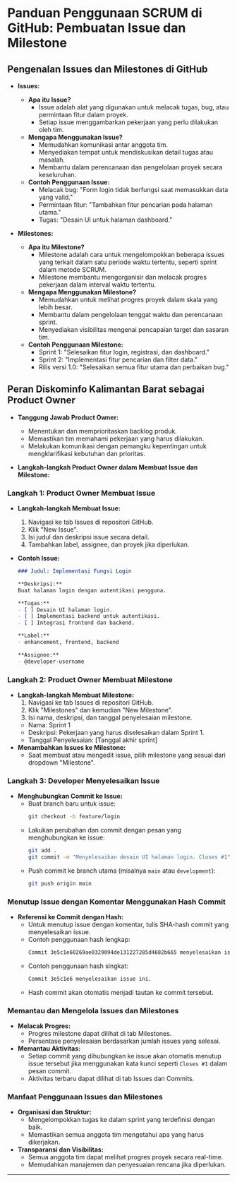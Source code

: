 # Panduan Penggunaan SCRUM di GitHub: Pembuatan Issue dan Milestone

## Pengenalan Issues dan Milestones di GitHub
- **Issues:**
  - **Apa itu Issue?**
    - Issue adalah alat yang digunakan untuk melacak tugas, bug, atau permintaan fitur dalam proyek.
    - Setiap issue menggambarkan pekerjaan yang perlu dilakukan oleh tim.
  - **Mengapa Menggunakan Issue?**
    - Memudahkan komunikasi antar anggota tim.
    - Menyediakan tempat untuk mendiskusikan detail tugas atau masalah.
    - Membantu dalam perencanaan dan pengelolaan proyek secara keseluruhan.
  - **Contoh Penggunaan Issue:**
    - Melacak bug: "Form login tidak berfungsi saat memasukkan data yang valid."
    - Permintaan fitur: "Tambahkan fitur pencarian pada halaman utama."
    - Tugas: "Desain UI untuk halaman dashboard."

- **Milestones:**
  - **Apa itu Milestone?**
    - Milestone adalah cara untuk mengelompokkan beberapa issues yang terkait dalam satu periode waktu tertentu, seperti sprint dalam metode SCRUM.
    - Milestone membantu mengorganisir dan melacak progres pekerjaan dalam interval waktu tertentu.
  - **Mengapa Menggunakan Milestone?**
    - Memudahkan untuk melihat progres proyek dalam skala yang lebih besar.
    - Membantu dalam pengelolaan tenggat waktu dan perencanaan sprint.
    - Menyediakan visibilitas mengenai pencapaian target dan sasaran tim.
  - **Contoh Penggunaan Milestone:**
    - Sprint 1: "Selesaikan fitur login, registrasi, dan dashboard."
    - Sprint 2: "Implementasi fitur pencarian dan filter data."
    - Rilis versi 1.0: "Selesaikan semua fitur utama dan perbaikan bug."

## Peran Diskominfo Kalimantan Barat sebagai Product Owner
- **Tanggung Jawab Product Owner:**
  - Menentukan dan memprioritaskan backlog produk.
  - Memastikan tim memahami pekerjaan yang harus dilakukan.
  - Melakukan komunikasi dengan pemangku kepentingan untuk mengklarifikasi kebutuhan dan prioritas.

- **Langkah-langkah Product Owner dalam Membuat Issue dan Milestone:**

### **Langkah 1: Product Owner Membuat Issue**
- **Langkah-langkah Membuat Issue:**
  1. Navigasi ke tab Issues di repositori GitHub.
  2. Klik "New Issue".
  3. Isi judul dan deskripsi issue secara detail.
  4. Tambahkan label, assignee, dan proyek jika diperlukan.

- **Contoh Issue:**
  ```markdown
  ### Judul: Implementasi Fungsi Login

  **Deskripsi:**
  Buat halaman login dengan autentikasi pengguna.

  **Tugas:**
  - [ ] Desain UI halaman login.
  - [ ] Implementasi backend untuk autentikasi.
  - [ ] Integrasi frontend dan backend.

  **Label:**
  - enhancement, frontend, backend

  **Assignee:**
  - @developer-username
  ```

### **Langkah 2: Product Owner Membuat Milestone**
- **Langkah-langkah Membuat Milestone:**
  1. Navigasi ke tab Issues di repositori GitHub.
  2. Klik "Milestones" dan kemudian "New Milestone".
  3. Isi nama, deskripsi, dan tanggal penyelesaian milestone.
  - Nama: Sprint 1
  - Deskripsi: Pekerjaan yang harus diselesaikan dalam Sprint 1.
  - Tanggal Penyelesaian: [Tanggal akhir sprint]
- **Menambahkan Issues ke Milestone:**
  - Saat membuat atau mengedit issue, pilih milestone yang sesuai dari dropdown "Milestone".

### **Langkah 3: Developer Menyelesaikan Issue**
- **Menghubungkan Commit ke Issue:**
  - Buat branch baru untuk issue:
    ```bash
    git checkout -b feature/login
    ```
  - Lakukan perubahan dan commit dengan pesan yang menghubungkan ke issue:
    ```bash
    git add .
    git commit -m "Menyelesaikan desain UI halaman login. Closes #1"
    ```
  - Push commit ke branch utama (misalnya `main` atau `development`):
    ```bash
    git push origin main
    ```

### **Menutup Issue dengan Komentar Menggunakan Hash Commit**
- **Referensi ke Commit dengan Hash:**
  - Untuk menutup issue dengan komentar, tulis SHA-hash commit yang menyelesaikan issue.
  - Contoh penggunaan hash lengkap:
    ```markdown
    Commit 3e5c1e60269ae0329094de131227285d4682b665 menyelesaikan issue ini.
    ```
  - Contoh penggunaan hash singkat:
    ```markdown
    Commit 3e5c1e6 menyelesaikan issue ini.
    ```
  - Hash commit akan otomatis menjadi tautan ke commit tersebut.

### **Memantau dan Mengelola Issues dan Milestones**
- **Melacak Progres:**
  - Progres milestone dapat dilihat di tab Milestones.
  - Persentase penyelesaian berdasarkan jumlah issues yang selesai.
- **Memantau Aktivitas:**
  - Setiap commit yang dihubungkan ke issue akan otomatis menutup issue tersebut jika menggunakan kata kunci seperti `Closes #1` dalam pesan commit.
  - Aktivitas terbaru dapat dilihat di tab Issues dan Commits.

### **Manfaat Penggunaan Issues dan Milestones**
- **Organisasi dan Struktur:**
  - Mengelompokkan tugas ke dalam sprint yang terdefinisi dengan baik.
  - Memastikan semua anggota tim mengetahui apa yang harus dikerjakan.
- **Transparansi dan Visibilitas:**
  - Semua anggota tim dapat melihat progres proyek secara real-time.
  - Memudahkan manajemen dan penyesuaian rencana jika diperlukan.
---
